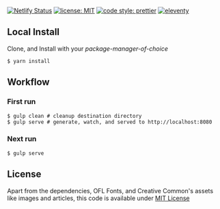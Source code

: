 [![Netlify Status](https://api.netlify.com/api/v1/badges/536deb7a-b805-4cde-b578-d63e9a3f3c63/deploy-status)](https://app.netlify.com/sites/portfoliov3/deploys)
[![license: MIT](https://img.shields.io/badge/license-MIT-blue.svg)](LICENSE)
[![code style: prettier](https://img.shields.io/badge/code_style-prettier-ff69b4.svg)](https://github.com/prettier/prettier)
[![eleventy](https://img.shields.io/badge/staticgen-eleventy-%23707070.svg)](https://11ty.io)

## Local Install

Clone, and Install with your _package-manager-of-choice_

```
$ yarn install
```

## Workflow

### First run

```
$ gulp clean # cleanup destination directory
$ gulp serve # generate, watch, and served to http://localhost:8080
```

### Next run

```
$ gulp serve
```

## License

Apart from the dependencies, OFL Fonts, and Creative Common's assets like images and articles, this code is available under [MIT License](LICENSE)
